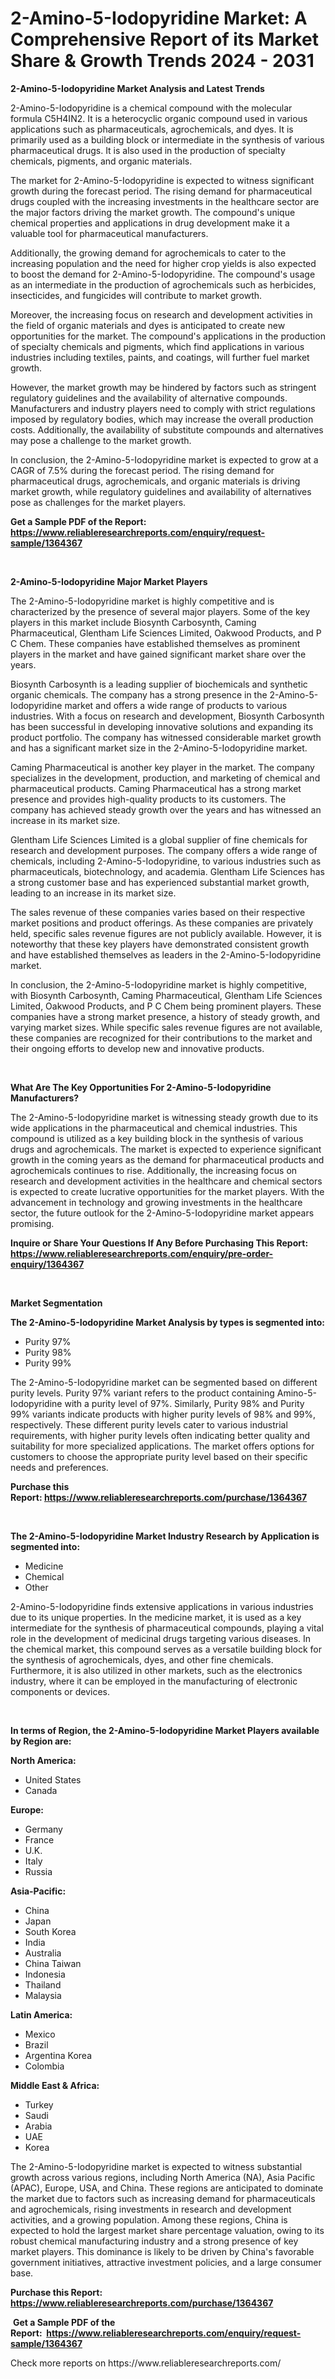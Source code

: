 <p><h1>2-Amino-5-Iodopyridine Market: A Comprehensive Report of its Market Share & Growth Trends 2024 - 2031</h1></p><p><strong>2-Amino-5-Iodopyridine Market Analysis and Latest Trends</strong></p>
<p><p>2-Amino-5-Iodopyridine is a chemical compound with the molecular formula C5H4IN2. It is a heterocyclic organic compound used in various applications such as pharmaceuticals, agrochemicals, and dyes. It is primarily used as a building block or intermediate in the synthesis of various pharmaceutical drugs. It is also used in the production of specialty chemicals, pigments, and organic materials.</p><p>The market for 2-Amino-5-Iodopyridine is expected to witness significant growth during the forecast period. The rising demand for pharmaceutical drugs coupled with the increasing investments in the healthcare sector are the major factors driving the market growth. The compound's unique chemical properties and applications in drug development make it a valuable tool for pharmaceutical manufacturers.</p><p>Additionally, the growing demand for agrochemicals to cater to the increasing population and the need for higher crop yields is also expected to boost the demand for 2-Amino-5-Iodopyridine. The compound's usage as an intermediate in the production of agrochemicals such as herbicides, insecticides, and fungicides will contribute to market growth.</p><p>Moreover, the increasing focus on research and development activities in the field of organic materials and dyes is anticipated to create new opportunities for the market. The compound's applications in the production of specialty chemicals and pigments, which find applications in various industries including textiles, paints, and coatings, will further fuel market growth.</p><p>However, the market growth may be hindered by factors such as stringent regulatory guidelines and the availability of alternative compounds. Manufacturers and industry players need to comply with strict regulations imposed by regulatory bodies, which may increase the overall production costs. Additionally, the availability of substitute compounds and alternatives may pose a challenge to the market growth.</p><p>In conclusion, the 2-Amino-5-Iodopyridine market is expected to grow at a CAGR of 7.5% during the forecast period. The rising demand for pharmaceutical drugs, agrochemicals, and organic materials is driving market growth, while regulatory guidelines and availability of alternatives pose as challenges for the market players.</p></p>
<p><strong>Get a Sample PDF of the Report:&nbsp; <a href="https://www.reliableresearchreports.com/enquiry/request-sample/1364367">https://www.reliableresearchreports.com/enquiry/request-sample/1364367</a></strong></p>
<p>&nbsp;</p>
<p><strong>2-Amino-5-Iodopyridine Major Market Players</strong></p>
<p><p>The 2-Amino-5-Iodopyridine market is highly competitive and is characterized by the presence of several major players. Some of the key players in this market include Biosynth Carbosynth, Caming Pharmaceutical, Glentham Life Sciences Limited, Oakwood Products, and P C Chem. These companies have established themselves as prominent players in the market and have gained significant market share over the years.</p><p>Biosynth Carbosynth is a leading supplier of biochemicals and synthetic organic chemicals. The company has a strong presence in the 2-Amino-5-Iodopyridine market and offers a wide range of products to various industries. With a focus on research and development, Biosynth Carbosynth has been successful in developing innovative solutions and expanding its product portfolio. The company has witnessed considerable market growth and has a significant market size in the 2-Amino-5-Iodopyridine market.</p><p>Caming Pharmaceutical is another key player in the market. The company specializes in the development, production, and marketing of chemical and pharmaceutical products. Caming Pharmaceutical has a strong market presence and provides high-quality products to its customers. The company has achieved steady growth over the years and has witnessed an increase in its market size.</p><p>Glentham Life Sciences Limited is a global supplier of fine chemicals for research and development purposes. The company offers a wide range of chemicals, including 2-Amino-5-Iodopyridine, to various industries such as pharmaceuticals, biotechnology, and academia. Glentham Life Sciences has a strong customer base and has experienced substantial market growth, leading to an increase in its market size.</p><p>The sales revenue of these companies varies based on their respective market positions and product offerings. As these companies are privately held, specific sales revenue figures are not publicly available. However, it is noteworthy that these key players have demonstrated consistent growth and have established themselves as leaders in the 2-Amino-5-Iodopyridine market.</p><p>In conclusion, the 2-Amino-5-Iodopyridine market is highly competitive, with Biosynth Carbosynth, Caming Pharmaceutical, Glentham Life Sciences Limited, Oakwood Products, and P C Chem being prominent players. These companies have a strong market presence, a history of steady growth, and varying market sizes. While specific sales revenue figures are not available, these companies are recognized for their contributions to the market and their ongoing efforts to develop new and innovative products.</p></p>
<p>&nbsp;</p>
<p><strong>What Are The Key Opportunities For 2-Amino-5-Iodopyridine Manufacturers?</strong></p>
<p><p>The 2-Amino-5-Iodopyridine market is witnessing steady growth due to its wide applications in the pharmaceutical and chemical industries. This compound is utilized as a key building block in the synthesis of various drugs and agrochemicals. The market is expected to experience significant growth in the coming years as the demand for pharmaceutical products and agrochemicals continues to rise. Additionally, the increasing focus on research and development activities in the healthcare and chemical sectors is expected to create lucrative opportunities for the market players. With the advancement in technology and growing investments in the healthcare sector, the future outlook for the 2-Amino-5-Iodopyridine market appears promising.</p></p>
<p><strong>Inquire or Share Your Questions If Any Before Purchasing This Report: <a href="https://www.reliableresearchreports.com/enquiry/pre-order-enquiry/1364367">https://www.reliableresearchreports.com/enquiry/pre-order-enquiry/1364367</a></strong></p>
<p>&nbsp;</p>
<p><strong>Market Segmentation</strong></p>
<p><strong>The 2-Amino-5-Iodopyridine Market Analysis by types is segmented into:</strong></p>
<p><ul><li>Purity 97%</li><li>Purity 98%</li><li>Purity 99%</li></ul></p>
<p><p>The 2-Amino-5-Iodopyridine market can be segmented based on different purity levels. Purity 97% variant refers to the product containing Amino-5-Iodopyridine with a purity level of 97%. Similarly, Purity 98% and Purity 99% variants indicate products with higher purity levels of 98% and 99%, respectively. These different purity levels cater to various industrial requirements, with higher purity levels often indicating better quality and suitability for more specialized applications. The market offers options for customers to choose the appropriate purity level based on their specific needs and preferences.</p></p>
<p><strong>Purchase this Report:&nbsp;<a href="https://www.reliableresearchreports.com/purchase/1364367">https://www.reliableresearchreports.com/purchase/1364367</a></strong></p>
<p>&nbsp;</p>
<p><strong>The 2-Amino-5-Iodopyridine Market Industry Research by Application is segmented into:</strong></p>
<p><ul><li>Medicine</li><li>Chemical</li><li>Other</li></ul></p>
<p><p>2-Amino-5-Iodopyridine finds extensive applications in various industries due to its unique properties. In the medicine market, it is used as a key intermediate for the synthesis of pharmaceutical compounds, playing a vital role in the development of medicinal drugs targeting various diseases. In the chemical market, this compound serves as a versatile building block for the synthesis of agrochemicals, dyes, and other fine chemicals. Furthermore, it is also utilized in other markets, such as the electronics industry, where it can be employed in the manufacturing of electronic components or devices.</p></p>
<p>&nbsp;</p>
<p><strong>In terms of Region, the 2-Amino-5-Iodopyridine Market Players available by Region are:</strong></p>
<p>
    <p> <strong> North America: </strong>
        <ul>
            <li>United States</li>
            <li>Canada</li>
        </ul>
        </p> 
    <p> <strong> Europe: </strong>
        <ul>
            <li>Germany</li>
            <li>France</li>
            <li>U.K.</li>
            <li>Italy</li>
            <li>Russia</li>
        </ul>
        </p> 
    <p> <strong> Asia-Pacific: </strong>
        <ul>
            <li>China</li>
            <li>Japan</li>
            <li>South Korea</li>
            <li>India</li>
            <li>Australia</li>
            <li>China Taiwan</li>
            <li>Indonesia</li>
            <li>Thailand</li>
            <li>Malaysia</li>
        </ul>
        </p> 
    <p> <strong> Latin America: </strong>
        <ul>
            <li>Mexico</li>
            <li>Brazil</li>
            <li>Argentina Korea</li>
            <li>Colombia</li>
        </ul>
        </p> 
    <p> <strong> Middle East & Africa: </strong>
        <ul>
            <li>Turkey</li>
            <li>Saudi</li>
            <li>Arabia</li>
            <li>UAE</li>
            <li>Korea</li>
        </ul>
    </p>
    </p>
<p><p>The 2-Amino-5-Iodopyridine market is expected to witness substantial growth across various regions, including North America (NA), Asia Pacific (APAC), Europe, USA, and China. These regions are anticipated to dominate the market due to factors such as increasing demand for pharmaceuticals and agrochemicals, rising investments in research and development activities, and a growing population. Among these regions, China is expected to hold the largest market share percentage valuation, owing to its robust chemical manufacturing industry and a strong presence of key market players. This dominance is likely to be driven by China's favorable government initiatives, attractive investment policies, and a large consumer base.</p></p>
<p><strong>Purchase this Report: <a href="https://www.reliableresearchreports.com/purchase/1364367">https://www.reliableresearchreports.com/purchase/1364367</a></strong></p>
<p>&nbsp;<strong>Get a Sample PDF of the Report:&nbsp;&nbsp;<a href="https://www.reliableresearchreports.com/enquiry/request-sample/1364367">https://www.reliableresearchreports.com/enquiry/request-sample/1364367</a></strong></p>
<p><strong></strong></p>
<p>Check more reports on https://www.reliableresearchreports.com/</p>